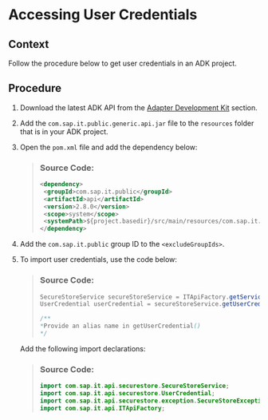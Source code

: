 <!-- loioe4e4edc53bef4208a26f399d3d7ded75 -->

# Accessing User Credentials



## Context

Follow the procedure below to get user credentials in an ADK project.



## Procedure

1.  Download the latest ADK API from the [Adapter Development Kit](https://tools.hana.ondemand.com/#cloudintegration) section.

2.  Add the `com.sap.it.public.generic.api.jar` file to the `resources` folder that is in your ADK project.

3.  Open the `pom.xml` file and add the dependency below:

    > ### Source Code:  
    > ```xml
    > <dependency>
    >  <groupId>com.sap.it.public</groupId>
    >  <artifactId>api</artifactId>
    >  <version>2.8.0</version>
    >  <scope>system</scope>
    >  <systemPath>${project.basedir}/src/main/resources/com.sap.it.public.generic.api-2.8.0.jar</systemPath>
    > </dependency>
    > 
    > ```

4.  Add the `com.sap.it.public` group ID to the `<excludeGroupIds>`.

5.  To import user credentials, use the code below:

    > ### Source Code:  
    > ```java
    > SecureStoreService secureStoreService = ITApiFactory.getService(SecureStoreService.class, null);
    > UserCredential userCredential = secureStoreService.getUserCredential();
    > 
    > /**
    > *Provide an alias name in getUserCredential()
    > */
    > ```

    Add the following import declarations:

    > ### Source Code:  
    > ```java
    > import com.sap.it.api.securestore.SecureStoreService;
    > import com.sap.it.api.securestore.UserCredential;
    > import com.sap.it.api.securestore.exception.SecureStoreException;
    > import com.sap.it.api.ITApiFactory;
    > 
    > ```



